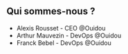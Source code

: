 ## Qui sommes-nous ?

- Alexis Rousset - CEO @Ouidou
- Arthur Mauvezin - DevOps @Ouidou
- Franck Bebel - DevOps @Ouidou